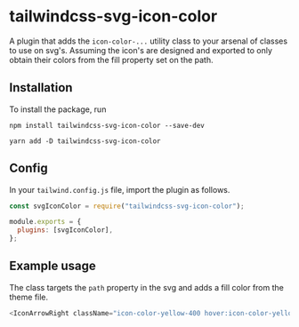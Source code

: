 # tailwindcss-svg-icon-color

A plugin that adds the `icon-color-...` utility class to your arsenal of classes to use on svg's.
Assuming the icon's are designed and exported to only obtain their colors from the fill property set on the path.

## Installation

To install the package, run

    npm install tailwindcss-svg-icon-color --save-dev

    yarn add -D tailwindcss-svg-icon-color

## Config

In your `tailwind.config.js` file, import the plugin as follows.

```javascript
const svgIconColor = require("tailwindcss-svg-icon-color");

module.exports = {
  plugins: [svgIconColor],
};
```

## Example usage

The class targets the `path` property in the svg and adds a fill color from the theme file.

```javascript
<IconArrowRight className="icon-color-yellow-400 hover:icon-color-yellow-200 [&>path]:transition-all [&>path]:duration-300" />
```
